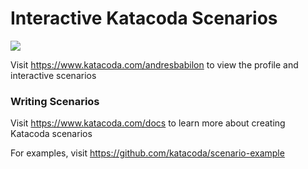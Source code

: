 # Interactive Katacoda Scenarios

[![](http://shields.katacoda.com/katacoda/andresbabilon/count.svg)](https://www.katacoda.com/andresbabilon "Get your profile on Katacoda.com")

Visit https://www.katacoda.com/andresbabilon to view the profile and interactive scenarios

### Writing Scenarios
Visit https://www.katacoda.com/docs to learn more about creating Katacoda scenarios

For examples, visit https://github.com/katacoda/scenario-example
